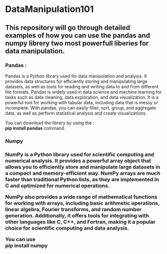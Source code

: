 # DataManipulation101

<h2> This repository will go through detailed examples of how you can use the pandas and numpy librery two most
powerfull liberies for data manipulation.</h2>

<h3>Pandas : </h3>
<p> Pandas is a Python library used for data manipulation and analysis. It provides data structures for efficiently storing and manipulating large datasets, as well as tools for reading and writing data to and from different file formats. Pandas is widely used in data science and machine learning for tasks such as data cleaning, data exploration, and data visualization. It is a powerful tool for working with tabular data, including data that is messy or incomplete. With pandas, you can easily filter, sort, group, and aggregate data, as well as perform statistical analysis and create visualizations. </p>
<p></p>
<p>You can download the librery by using the : </br> <strong align:"center"> pip install pandas </strong> command.
<hl>
<h3>Numpy<h3>
<p>
NumPy is a Python library used for scientific computing and numerical analysis. It provides a powerful array object that allows you to efficiently store and manipulate large datasets in a compact and memory-efficient way. NumPy arrays are much faster than traditional Python lists, as they are implemented in C and optimized for numerical operations.

NumPy also provides a wide range of mathematical functions for working with arrays, including basic arithmetic operations, linear algebra, Fourier transforms, and random number generation. Additionally, it offers tools for integrating with other languages like C, C++, and Fortran, making it a popular choice for scientific computing and data analysis.</p>
<p>You can use </br> <strong align:"center"> pip install numpy <strong> </p>
